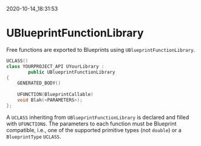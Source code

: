 2020-10-14_18:31:53

#     UBlueprintFunctionLibrary

Free functions are exported to Blueprints using `UBlueprintFunctionLibrary`.

```c++
UCLASS()
class YOURPROJECT_API UYourLibrary :
        public UBlueprintFunctionLibrary
{
    GENERATED_BODY()
    
    UFUNCTION(BlueprintCallable)
    void Blah(<PARAMETERS>);
};
```

A `UCLASS` inheriting from `UBlueprintFunctionLibrary` is declared and filled with `UFUNCTION`s.
The parameters to each function must be Blueprint compatible, i.e., one of the supported primitive types (not `double`) or a `BlueprintType` `UCLASS`.